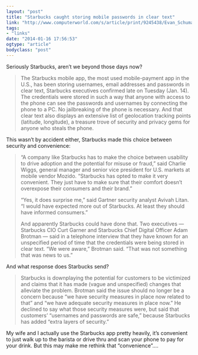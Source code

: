 ```yaml
---
layout: "post"
title: "Starbucks caught storing mobile passwords in clear text"
link: "http://www.computerworld.com/s/article/print/9245438/Evan_Schuman_Starbucks_caught_storing_mobile_passwords_in_clear_text_"
tags: 
- "links"
date: "2014-01-16 17:56:53"
ogtype: "article"
bodyclass: "post"
---
```


Seriously Starbucks, aren’t we beyond those days now?

> The Starbucks mobile app, the most used mobile-payment app in the U.S., has been storing usernames, email addresses and passwords in clear text, Starbucks executives confirmed late on Tuesday (Jan. 14). The credentials were stored in such a way that anyone with access to the phone can see the passwords and usernames by connecting the phone to a PC. No jailbreaking of the phone is necessary. And that clear text also displays an extensive list of geolocation tracking points (latitude, longitude), a treasure trove of security and privacy gems for anyone who steals the phone.

This wasn’t by accident either, Starbucks made this choice between security and convenience:

> “A company like Starbucks has to make the choice between usability to drive adoption and the potential for misuse or fraud,” said Charlie Wiggs, general manager and senior vice president for U.S. markets at mobile vendor Mozido. “Starbucks has opted to make it very convenient. They just have to make sure that their comfort doesn’t overexpose their consumers and their brand.”
> 
> “Yes, it does surprise me,” said Gartner security analyst Avivah Litan. “I would have expected more out of Starbucks. At least they should have informed consumers.”
> 
> And apparently Starbucks could have done that. Two executives — Starbucks CIO Curt Garner and Starbucks Chief Digital Officer Adam Brotman — said in a telephone interview that they have known for an unspecified period of time that the credentials were being stored in clear text. “We were aware,” Brotman said. “That was not something that was news to us.”

And what response does Starbucks send?

> Starbucks is downplaying the potential for customers to be victimized and claims that it has made (vague and unspecified) changes that alleviate the problem. Brotman said the issue should no longer be a concern because “we have security measures in place now related to that” and “we have adequate security measures in place now.” He declined to say what those security measures were, but said that customers’ “usernames and passwords are safe,” because Starbucks has added “extra layers of security.”

My wife and I actually use the Starbucks app pretty heavily, it’s convenient to just walk up to the barista or drive thru and scan your phone to pay for your drink. But this may make me rethink that “convenience”….